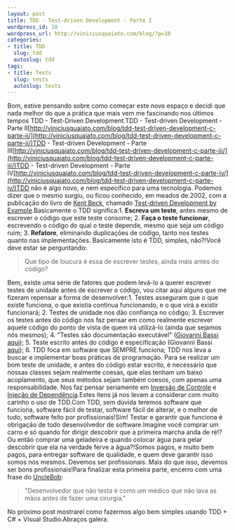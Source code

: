 ```yaml
--- 
layout: post
title: TDD - Test-driven Development - Parte I
wordpress_id: 10
wordpress_url: http://viniciusquaiato.com/blog/?p=10
categories: 
- title: TDD
  slug: tdd
  autoslug: tdd
tags: 
- title: Tests
  slug: tests
  autoslug: tests
---
```

Bom, estive pensando sobre como começar este novo espaço e decidi que nada melhor do que a prática que mais vem me fascinando nos últimos tempos TDD - Test-Driven Development.TDD - Test-driven Development - Parte II[http://viniciusquaiato.com/blog/tdd-test-driven-development-c-parte-ii/](http://viniciusquaiato.com/blog/tdd-test-driven-development-c-parte-ii/)TDD - Test-driven Development - Parte III[http://viniciusquaiato.com/blog/tdd-test-driven-development-c-parte-iii/](http://viniciusquaiato.com/blog/tdd-test-driven-development-c-parte-iii/)TDD - Test-driven Development - Parte IV[http://viniciusquaiato.com/blog/tdd-test-driven-development-c-parte-iv/](http://viniciusquaiato.com/blog/tdd-test-driven-development-c-parte-iv/)TDD não é algo novo, e nem específico para uma tecnologia. Podemos dizer que o mesmo surgiu, ou ficou conhecido, em meados de 2002, com a publicação do livro de [Kent Beck](http://www.threeriversinstitute.org/Kent%20Beck.htm "Kent Beck"), chamado [Test-driven Development by Example](http://www.amazon.com/Test-Driven-Development-Kent-Beck/dp/0321146530 "TDD - Kent Beck").Basicamente o TDD significa:1. **Escreva um teste**, antes mesmo de escrever o código que este teste consome;
2. **Faça o teste funcionar**, escrevendo o código do qual o teste depende, mesmo que seja um código ruim;
3. **Refatore**, eliminando duplicações de código, tanto nos testes quanto nas implementações.
Basicamente isto é TDD, simples, não?!Você deve estar se perguntando:<blockquote>Que tipo de loucura é essa de escrever testes, ainda mais antes do código?</blockquote>Bem, existe uma série de fatores que podem levá-lo a querer escrever testes de unidade antes de escrever o código, vou citar aqui alguns que me fizeram repensar a forma de desenvolver:1. Testes asseguram que o que existe funciona, o que existia continua funcionando, e o que virá a existir funcionará;
2. Testes de unidade nos dão confiança no código;
3. Escrever os testes antes do código nos faz pensar em como realmente escrever aquele código do ponto de vista de quem irá utilizá-lo (ainda que sejamos nós mesmos);
4. "Testes são documentação executável" ([Giovanni Bassi](http://unplugged.giggio.net/unplugged/default.aspx) [aqui](http://www.slideshare.net/giovanni.bassi/prticas-de-um-engenheiro-de-software-eficiente));
5. Teste escrito antes do código é especificação (Giovanni Bassi [aqui](http://unplugged.giggio.net/unplugged/post/TDD-nao-existe.aspx));
6. TDD foca em software que SEMPRE funciona;
TDD nos leva a buscar e implementar boas práticas de programação. Para se realizar um bom teste de unidade, e antes do código estar escrito, é necessário que nossas classes sejam realmente coesas, que elas tenham um baixo acoplamento, que seus métodos sejam também coesos, com apenas uma responsabilidade. Nos faz pensar seriamente em [Inversão de Controle](http://en.wikipedia.org/wiki/Inversion_of_control) e [Injeção de Dependência](http://martinfowler.com/articles/injection.html).Estes itens já nos levam a considerar com muito carinho o uso de TDD.Com TDD, sem dúvida teremos software que funciona, software fácil de testar, software fácil de alterar, e o melhor de tudo, software feito por profissionais!Sim! Testar e garantir que funciona é obrigação de todo desenvolvedor de software.Imagine você comprar um carro e só quando for dirigir descobrir que a primeira marcha anda de ré!? Ou então comprar uma geladeira e quando colocar água para gelar descobrir que ela na verdade ferve a água?!Somos pagos, e muito bem pagos, para entregar software de qualidade, e quem deve garantir isso somos nós mesmos. Devemos ser profissionais. Mais do que isso, devemos ser bons profissionais!Para finalizar esta primeira parte, encerro com uma frase do [UncleBob](http://blog.objectmentor.com/):<blockquote>"Desenvolvedor que não testa é como um médico que não lava as mãos antes de fazer uma cirurgia."</blockquote>No próximo post mostrarei como fazermos algo bem simples usando TDD + C# + Visual Studio.Abraços galera.

